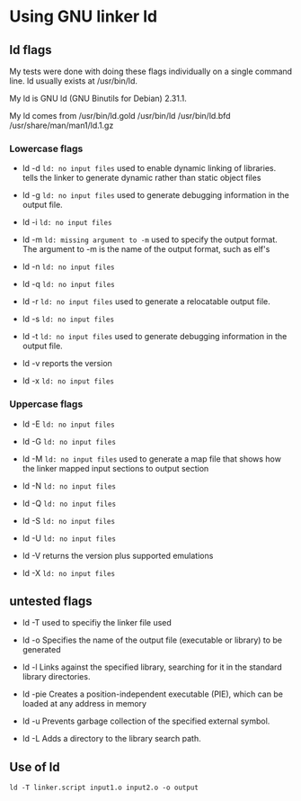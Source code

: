 # Using GNU linker ld

## ld flags

My tests were done with doing these flags individually on a single command line.  ld usually exists at /usr/bin/ld.

My ld is GNU ld (GNU Binutils for Debian) 2.31.1.

My ld comes from /usr/bin/ld.gold /usr/bin/ld /usr/bin/ld.bfd /usr/share/man/man1/ld.1.gz

### Lowercase flags

- ld -d   `ld: no input files` used to enable dynamic linking of libraries. tells the linker to generate dynamic rather than static object files

- ld -g   `ld: no input files` used to generate debugging information in the output file.

- ld -i   `ld: no input files`

- ld -m   `ld: missing argument to -m`  used to specify the output format. The argument to -m is the name of the output format, such as elf's

- ld -n   `ld: no input files`

- ld -q   `ld: no input files`

- ld -r   `ld: no input files` used to generate a relocatable output file.

- ld -s   `ld: no input files`

- ld -t   `ld: no input files` used to generate debugging information in the output file.

- ld -v   reports the version

- ld -x   `ld: no input files`

### Uppercase flags

- ld -E   `ld: no input files`

- ld -G   `ld: no input files`

- ld -M   `ld: no input files` used to generate a map file that shows how the linker mapped input sections to output section

- ld -N   `ld: no input files`

- ld -Q   `ld: no input files`

- ld -S   `ld: no input files`

- ld -U   `ld: no input files`

- ld -V   returns the version plus supported emulations

- ld -X   `ld: no input files`

## untested flags

- ld -T       used to specifiy the linker file used

- ld -o       Specifies the name of the output file (executable or library) to be generated

- ld -l       Links against the specified library, searching for it in the standard library directories.

- ld -pie     Creates a position-independent executable (PIE), which can be loaded at any address in memory

- ld -u       Prevents garbage collection of the specified external symbol.

- ld -L       Adds a directory to the library search path.

## Use of ld

`ld -T linker.script input1.o input2.o -o output`
